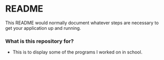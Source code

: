 # README #

This README would normally document whatever steps are necessary to get your application up and running.

### What is this repository for? ###

* This is to display some of the programs I worked on in school.
